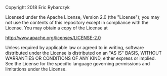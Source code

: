 Copyright 2018 Eric Rybarczyk

Licensed under the Apache License, Version 2.0 (the "License");
you may not use the contents of this repository except in compliance 
with the License. You may obtain a copy of the License at

   http://www.apache.org/licenses/LICENSE-2.0

Unless required by applicable law or agreed to in writing, software
distributed under the License is distributed on an "AS IS" BASIS,
WITHOUT WARRANTIES OR CONDITIONS OF ANY KIND, either express or implied.
See the License for the specific language governing permissions and
limitations under the License.
